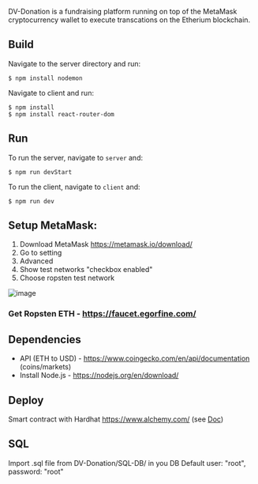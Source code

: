 DV-Donation is a fundraising platform running on top of the MetaMask cryptocurrency wallet to execute transcations on the Etherium blockchain.

## Build

Navigate to the server directory and run: 

```
$ npm install nodemon
```

Navigate to client and run:

```
$ npm install
$ npm install react-router-dom
```

## Run

To run the server, navigate to `server` and:

```
$ npm run devStart
```

To run the client, navigate to `client` and:

```
$ npm run dev
```
  
## Setup MetaMask:

   1. Download MetaMask https://metamask.io/download/<br/>
   2. Go to setting <br/>
   3. Advanced <br/>
   4. Show test networks "checkbox enabled" <br/>
   5. Choose ropsten test network <br/>
  
![image](https://user-images.githubusercontent.com/67862991/169896335-af862e61-dbf1-4c2e-91f4-a02449f04e88.png)

### Get Ropsten ETH - https://faucet.egorfine.com/

## Dependencies

- API (ETH to USD)  - https://www.coingecko.com/en/api/documentation (coins/markets)
- Install Node.js - https://nodejs.org/en/download/

## Deploy

Smart contract with Hardhat https://www.alchemy.com/ (see [Doc](https://docs.alchemy.com/alchemy/tutorials/hello-world-smart-contract))

## SQL

Import .sql file from DV-Donation/SQL-DB/ in you DB
Default user: "root", password: "root"

